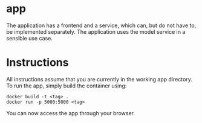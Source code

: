 # app
The application has a frontend and a service, which can, but do not have to, be implemented separately. The application uses the model service in a sensible use case.


# Instructions
All instructions assume that you are currently in the working app directory.
To run the app, simply build the container using:
```
docker build -t <tag> .
docker run -p 5000:5000 <tag>
```
You can now access the app through your browser.
